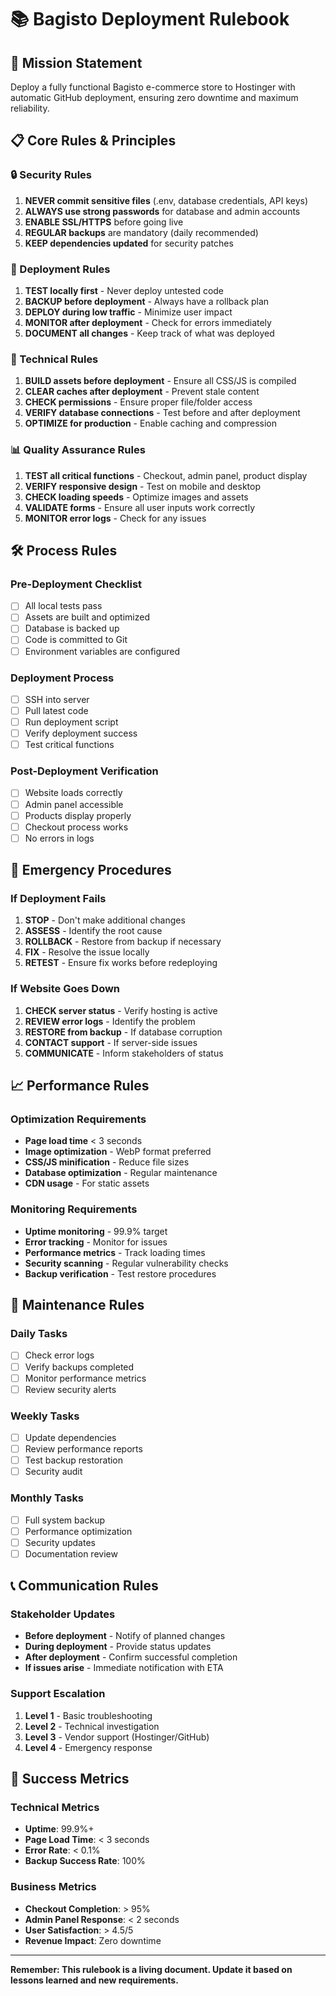 # 📚 Bagisto Deployment Rulebook

## 🎯 Mission Statement
Deploy a fully functional Bagisto e-commerce store to Hostinger with automatic GitHub deployment, ensuring zero downtime and maximum reliability.

## 📋 Core Rules & Principles

### 🔒 Security Rules
1. **NEVER commit sensitive files** (.env, database credentials, API keys)
2. **ALWAYS use strong passwords** for database and admin accounts
3. **ENABLE SSL/HTTPS** before going live
4. **REGULAR backups** are mandatory (daily recommended)
5. **KEEP dependencies updated** for security patches

### 🚀 Deployment Rules
1. **TEST locally first** - Never deploy untested code
2. **BACKUP before deployment** - Always have a rollback plan
3. **DEPLOY during low traffic** - Minimize user impact
4. **MONITOR after deployment** - Check for errors immediately
5. **DOCUMENT all changes** - Keep track of what was deployed

### 🔧 Technical Rules
1. **BUILD assets before deployment** - Ensure all CSS/JS is compiled
2. **CLEAR caches after deployment** - Prevent stale content
3. **CHECK permissions** - Ensure proper file/folder access
4. **VERIFY database connections** - Test before and after deployment
5. **OPTIMIZE for production** - Enable caching and compression

### 📊 Quality Assurance Rules
1. **TEST all critical functions** - Checkout, admin panel, product display
2. **VERIFY responsive design** - Test on mobile and desktop
3. **CHECK loading speeds** - Optimize images and assets
4. **VALIDATE forms** - Ensure all user inputs work correctly
5. **MONITOR error logs** - Check for any issues

## 🛠️ Process Rules

### Pre-Deployment Checklist
- [ ] All local tests pass
- [ ] Assets are built and optimized
- [ ] Database is backed up
- [ ] Code is committed to Git
- [ ] Environment variables are configured

### Deployment Process
- [ ] SSH into server
- [ ] Pull latest code
- [ ] Run deployment script
- [ ] Verify deployment success
- [ ] Test critical functions

### Post-Deployment Verification
- [ ] Website loads correctly
- [ ] Admin panel accessible
- [ ] Products display properly
- [ ] Checkout process works
- [ ] No errors in logs

## 🚨 Emergency Procedures

### If Deployment Fails
1. **STOP** - Don't make additional changes
2. **ASSESS** - Identify the root cause
3. **ROLLBACK** - Restore from backup if necessary
4. **FIX** - Resolve the issue locally
5. **RETEST** - Ensure fix works before redeploying

### If Website Goes Down
1. **CHECK server status** - Verify hosting is active
2. **REVIEW error logs** - Identify the problem
3. **RESTORE from backup** - If database corruption
4. **CONTACT support** - If server-side issues
5. **COMMUNICATE** - Inform stakeholders of status

## 📈 Performance Rules

### Optimization Requirements
- **Page load time** < 3 seconds
- **Image optimization** - WebP format preferred
- **CSS/JS minification** - Reduce file sizes
- **Database optimization** - Regular maintenance
- **CDN usage** - For static assets

### Monitoring Requirements
- **Uptime monitoring** - 99.9% target
- **Error tracking** - Monitor for issues
- **Performance metrics** - Track loading times
- **Security scanning** - Regular vulnerability checks
- **Backup verification** - Test restore procedures

## 🔄 Maintenance Rules

### Daily Tasks
- [ ] Check error logs
- [ ] Verify backups completed
- [ ] Monitor performance metrics
- [ ] Review security alerts

### Weekly Tasks
- [ ] Update dependencies
- [ ] Review performance reports
- [ ] Test backup restoration
- [ ] Security audit

### Monthly Tasks
- [ ] Full system backup
- [ ] Performance optimization
- [ ] Security updates
- [ ] Documentation review

## 📞 Communication Rules

### Stakeholder Updates
- **Before deployment** - Notify of planned changes
- **During deployment** - Provide status updates
- **After deployment** - Confirm successful completion
- **If issues arise** - Immediate notification with ETA

### Support Escalation
1. **Level 1** - Basic troubleshooting
2. **Level 2** - Technical investigation
3. **Level 3** - Vendor support (Hostinger/GitHub)
4. **Level 4** - Emergency response

## 🎯 Success Metrics

### Technical Metrics
- **Uptime**: 99.9%+
- **Page Load Time**: < 3 seconds
- **Error Rate**: < 0.1%
- **Backup Success Rate**: 100%

### Business Metrics
- **Checkout Completion**: > 95%
- **Admin Panel Response**: < 2 seconds
- **User Satisfaction**: > 4.5/5
- **Revenue Impact**: Zero downtime

---

**Remember: This rulebook is a living document. Update it based on lessons learned and new requirements.** 